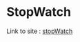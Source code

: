 # StopWatch
Link to site : [stopWatch](https://raihanulislam12s.github.io/Boticabot/StopWatch/index.html)
